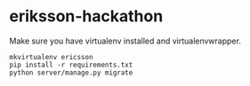 eriksson-hackathon
==================

Make sure you have virtualenv installed and virtualenvwrapper.

    mkvirtualenv ericsson
    pip install -r requirements.txt
    python server/manage.py migrate
